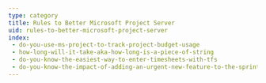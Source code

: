 ```yaml
---
type: category
title: Rules to Better Microsoft Project Server
uid: rules-to-better-microsoft-project-server
index:
 - do-you-use-ms-project-to-track-project-budget-usage
 - how-long-will-it-take-aka-how-long-is-a-piece-of-string
 - do-you-know-the-easiest-way-to-enter-timesheets-with-tfs
 - do-you-know-the-impact-of-adding-an-urgent-new-feature-to-the-sprint
---
```




